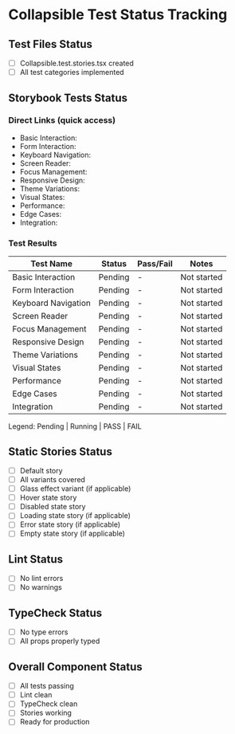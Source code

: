 # Collapsible Test Status Tracking

## Test Files Status

- [ ] Collapsible.test.stories.tsx created
- [ ] All test categories implemented

## Storybook Tests Status

### Direct Links (quick access)

- Basic Interaction: <paste URL from UI>
- Form Interaction: <paste URL from UI>
- Keyboard Navigation: <paste URL from UI>
- Screen Reader: <paste URL from UI>
- Focus Management: <paste URL from UI>
- Responsive Design: <paste URL from UI>
- Theme Variations: <paste URL from UI>
- Visual States: <paste URL from UI>
- Performance: <paste URL from UI>
- Edge Cases: <paste URL from UI>
- Integration: <paste URL from UI>

### Test Results

| Test Name            | Status  | Pass/Fail | Notes       |
| -------------------- | ------- | --------- | ----------- |
| Basic Interaction    | Pending | -         | Not started |
| Form Interaction     | Pending | -         | Not started |
| Keyboard Navigation  | Pending | -         | Not started |
| Screen Reader        | Pending | -         | Not started |
| Focus Management     | Pending | -         | Not started |
| Responsive Design    | Pending | -         | Not started |
| Theme Variations     | Pending | -         | Not started |
| Visual States        | Pending | -         | Not started |
| Performance          | Pending | -         | Not started |
| Edge Cases           | Pending | -         | Not started |
| Integration          | Pending | -         | Not started |

Legend: Pending | Running | PASS | FAIL

## Static Stories Status

- [ ] Default story
- [ ] All variants covered
- [ ] Glass effect variant (if applicable)
- [ ] Hover state story
- [ ] Disabled state story
- [ ] Loading state story (if applicable)
- [ ] Error state story (if applicable)
- [ ] Empty state story (if applicable)

## Lint Status

- [ ] No lint errors
- [ ] No warnings

## TypeCheck Status

- [ ] No type errors
- [ ] All props properly typed

## Overall Component Status

- [ ] All tests passing
- [ ] Lint clean
- [ ] TypeCheck clean
- [ ] Stories working
- [ ] Ready for production